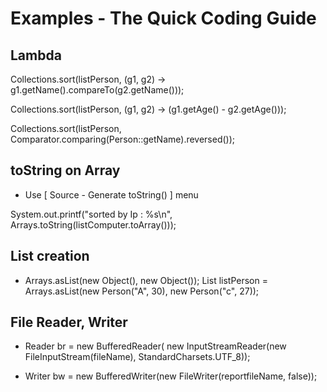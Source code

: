 # Examples - The Quick Coding Guide

## Lambda

Collections.sort(listPerson, (g1, g2) -> g1.getName().compareTo(g2.getName()));

Collections.sort(listPerson, (g1, g2) -> (g1.getAge() - g2.getAge()));

Collections.sort(listPerson, Comparator.comparing(Person::getName).reversed());


## toString on Array

* Use [ Source - Generate toString() ] menu 

System.out.printf("sorted by Ip : %s\n", Arrays.toString(listComputer.toArray()));


## List creation
* Arrays.asList(new Object(), new Object()); 
List<Person> listPerson = Arrays.asList(new Person("A", 30), new Person("c", 27));

## File Reader, Writer

* Reader
br = new BufferedReader( new InputStreamReader(new FileInputStream(fileName), StandardCharsets.UTF_8));

* Writer
bw = new BufferedWriter(new FileWriter(reportfileName, false));

